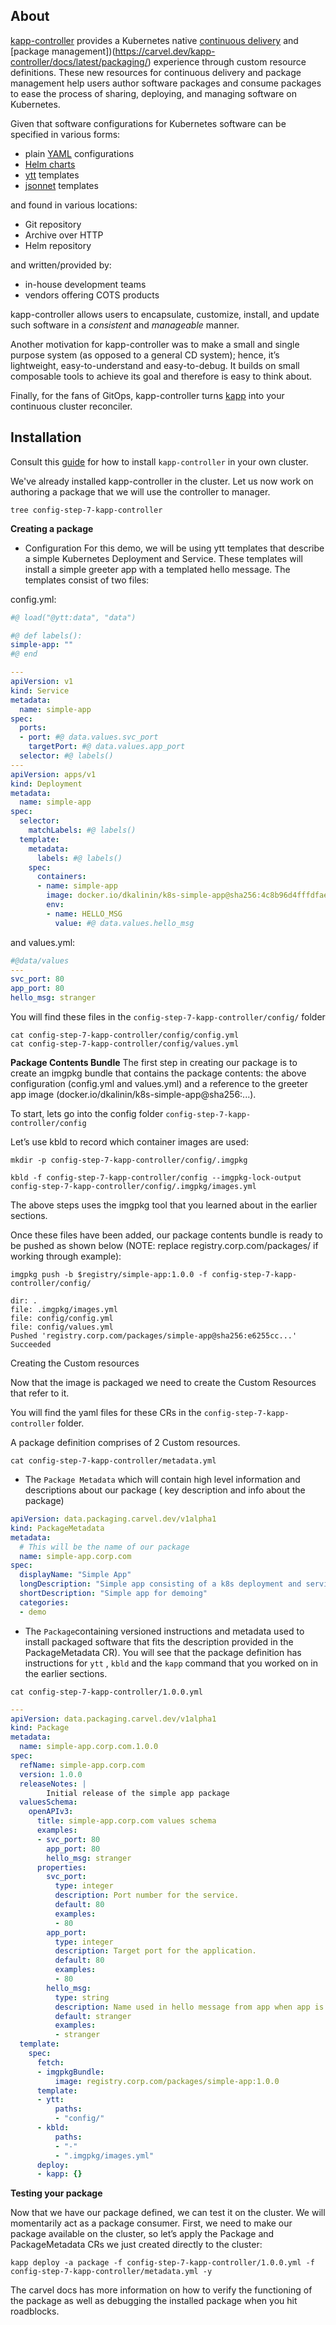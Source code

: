 ## About

[kapp-controller](https://carvel.dev/kapp-controller/) provides a Kubernetes native [continuous delivery](https://carvel.dev/kapp-controller/docs/latest/app-spec/) and [package management])(https://carvel.dev/kapp-controller/docs/latest/packaging/) experience through custom resource definitions. These new resources for continuous delivery and package management help users author software packages and consume packages to ease the process of sharing, deploying, and managing software on Kubernetes.

Given that software configurations for Kubernetes software can be specified in various forms:

* plain [YAML](https://yaml.org/spec/1.2/spec.html) configurations
* [Helm charts](https://helm.sh/docs/topics/charts/)
* [ytt](http://carvel.dev/ytt/) templates
* [jsonnet](https://jsonnet.org/learning/tutorial.html) templates

and found in various locations:

* Git repository
* Archive over HTTP
* Helm repository

and written/provided by:

* in-house development teams
* vendors offering COTS products

kapp-controller allows users to encapsulate, customize, install, and update such software in a _consistent_ and _manageable_ manner.

Another motivation for kapp-controller was to make a small and single purpose system (as opposed to a general CD system); hence, it’s lightweight, easy-to-understand and easy-to-debug. It builds on small composable tools to achieve its goal and therefore is easy to think about.

Finally, for the fans of GitOps, kapp-controller turns [kapp](https://carvel.dev/kapp/) into your continuous cluster reconciler.

## Installation

Consult this [guide](https://carvel.dev/kapp-controller/docs/latest/install/) for how to install `kapp-controller` in your own cluster.

We've already installed kapp-controller in the cluster. Let us now work on authoring a package that we will use the controller to manager. 

```execute
tree config-step-7-kapp-controller
```

__Creating a package__
- Configuration
For this demo, we will be using ytt templates that describe a simple Kubernetes Deployment and Service. These templates will install a simple greeter app with a templated hello message. The templates consist of two files:

config.yml:
```yml
#@ load("@ytt:data", "data")

#@ def labels():
simple-app: ""
#@ end

---
apiVersion: v1
kind: Service
metadata:
  name: simple-app
spec:
  ports:
  - port: #@ data.values.svc_port
    targetPort: #@ data.values.app_port
  selector: #@ labels()
---
apiVersion: apps/v1
kind: Deployment
metadata:
  name: simple-app
spec:
  selector:
    matchLabels: #@ labels()
  template:
    metadata:
      labels: #@ labels()
    spec:
      containers:
      - name: simple-app
        image: docker.io/dkalinin/k8s-simple-app@sha256:4c8b96d4fffdfae29258d94a22ae4ad1fe36139d47288b8960d9958d1e63a9d0
        env:
        - name: HELLO_MSG
          value: #@ data.values.hello_msg
```

and values.yml:

```yml
#@data/values
---
svc_port: 80
app_port: 80
hello_msg: stranger
```

You will find these files in the `config-step-7-kapp-controller/config/` folder



```execute
cat config-step-7-kapp-controller/config/config.yml
cat config-step-7-kapp-controller/config/values.yml
```

__Package Contents Bundle__
The first step in creating our package is to create an imgpkg bundle that contains the package contents: the above configuration (config.yml and values.yml) and a reference to the greeter app image (docker.io/dkalinin/k8s-simple-app@sha256:...).

To start, lets go into the config folder `config-step-7-kapp-controller/config`

Let’s use kbld to record which container images are used:

```execute
mkdir -p config-step-7-kapp-controller/config/.imgpkg
```

```execute 
kbld -f config-step-7-kapp-controller/config --imgpkg-lock-output config-step-7-kapp-controller/config/.imgpkg/images.yml
```
The above steps uses the imgpkg tool that you learned about in the earlier sections. 

Once these files have been added, our package contents bundle is ready to be pushed as shown below (NOTE: replace registry.corp.com/packages/ if working through example):

```execute
imgpkg push -b $registry/simple-app:1.0.0 -f config-step-7-kapp-controller/config/
```

```
dir: .
file: .imgpkg/images.yml
file: config/config.yml
file: config/values.yml
Pushed 'registry.corp.com/packages/simple-app@sha256:e6255cc...'
Succeeded
```

Creating the Custom resources 

Now that the image is packaged we need to create the Custom Resources that refer to it. 

You will find the yaml files for these CRs in the `config-step-7-kapp-controller` folder. 

A package definition comprises of 2 Custom resources. 

```execute
cat config-step-7-kapp-controller/metadata.yml
```

- The `Package Metadata` which will contain high level information and descriptions about our package ( key description and info about the package)
```yml
apiVersion: data.packaging.carvel.dev/v1alpha1
kind: PackageMetadata
metadata:
  # This will be the name of our package
  name: simple-app.corp.com
spec:
  displayName: "Simple App"
  longDescription: "Simple app consisting of a k8s deployment and service"
  shortDescription: "Simple app for demoing"
  categories:
  - demo
```

- The `Package`containing versioned instructions and metadata used to install packaged software that fits the description provided in the PackageMetadata CR). You will see that the package definition has instructions for `ytt` , `kbld` and the `kapp` command that you worked on in the earlier sections. 

```execute
cat config-step-7-kapp-controller/1.0.0.yml
```

```yml
---
apiVersion: data.packaging.carvel.dev/v1alpha1
kind: Package
metadata:
  name: simple-app.corp.com.1.0.0
spec:
  refName: simple-app.corp.com
  version: 1.0.0
  releaseNotes: |
        Initial release of the simple app package
  valuesSchema:
    openAPIv3:
      title: simple-app.corp.com values schema
      examples:
      - svc_port: 80
        app_port: 80
        hello_msg: stranger
      properties:
        svc_port:
          type: integer
          description: Port number for the service.
          default: 80
          examples:
          - 80
        app_port:
          type: integer
          description: Target port for the application.
          default: 80
          examples:
          - 80
        hello_msg:
          type: string
          description: Name used in hello message from app when app is pinged.
          default: stranger
          examples:
          - stranger
  template:
    spec:
      fetch:
      - imgpkgBundle:
          image: registry.corp.com/packages/simple-app:1.0.0
      template:
      - ytt:
          paths:
          - "config/"
      - kbld:
          paths:
          - "-"
          - ".imgpkg/images.yml"
      deploy:
      - kapp: {}
```

__Testing your package__

Now that we have our package defined, we can test it on the cluster. We will momentarily act as a package consumer. First, we need to make our package available on the cluster, so let’s apply the Package and PackageMetadata CRs we just created directly to the cluster:

```execute 
kapp deploy -a package -f config-step-7-kapp-controller/1.0.0.yml -f config-step-7-kapp-controller/metadata.yml -y
```

The carvel docs has more information on how to verify the functioning of the package as well as debugging the installed package when you hit roadblocks. 


